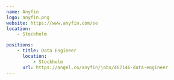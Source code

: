 ```yaml
---
name: Anyfin
logo: anyfin.png
website: https://www.anyfin.com/se
location:
    - Stockholm

positions:
    - title: Data Engineer
      location:
          - Stockholm
      url: https://angel.co/anyfin/jobs/467146-data-engineer
---
```

